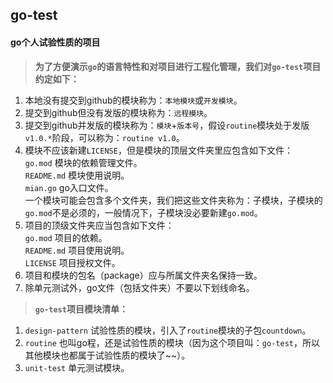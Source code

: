 ## go-test
#### go个人试验性质的项目
> **为了方便演示`go`的语言特性和对项目进行工程化管理，我们对`go-test`项目约定如下：** <br>
1. 本地没有提交到github的模块称为：`本地模块`或`开发模块`。 <br>
2. 提交到github但没有发版的模块称为：`远程模块`。 <br>
3. 提交到github并发版的模块称为：`模块`+`版本号`，假设`routine`模块处于发版`v1.0.*`阶段，可以称为：`routine v1.0`。 <br>
4. 模块不应该新建`LICENSE`，但是模块的顶层文件夹里应包含如下文件：<br>
   `go.mod`       模块的依赖管理文件。 <br>
   `README.md`    模块使用说明。 <br>
   `mian.go`      go入口文件。 <br>
   一个模块可能会包含多个文件夹，我们把这些文件夹称为：子模块，子模块的`go.mod`不是必须的，一般情况下，子模块没必要新建`go.mod`。
5. 项目的顶级文件夹应当包含如下文件： <br>
   `go.mod`       项目的依赖。 <br>
   `README.md`    项目使用说明。 <br>
   `LICENSE`      项目授权文件。 <br>
6. 项目和模块的包名（package）应与所属文件夹名保持一致。 <br>
7. 除单元测试外，go文件（包括文件夹）不要以下划线命名。

> **`go-test`项目模块清单：** <br>
1. `design-pattern`       试验性质的模块，引入了`routine`模块的子包`countdown`。 <br>
2. `routine`     也叫go程，还是试验性质的模块（因为这个项目叫：`go-test`，所以其他模块也都属于试验性质的模块了~~）。 <br>
3. `unit-test`   单元测试模块。 <br>
